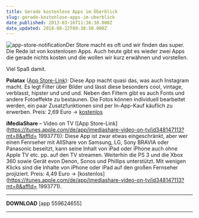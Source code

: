 ```yaml
---
title: Gerade kostenlose Apps im Überblick
slug: gerade-kostenlose-apps-im-uberblick
date_published: 2013-03-16T11:36:38.000Z
date_updated: 2018-08-22T09:38:50.000Z
---
```


![app-store-notification](//picdump.thafaker.de/2012/12/app-store-notification-100x100.jpg)Der Store macht es oft und wir finden das super. Die Rede ist von kostenlosen Apps. Auch heute gibt es wieder zwei Apps die gerade nichts kosten und die wollen wir kurz erwähnen und vorstellen. 

Viel Spaß damit.

**Polatax** ([App Store-Link](https://itunes.apple.com/de/app/polatax/id559624655?mt=8&affId=1993771)): Diese App macht quasi das, was auch Instagram macht. Es legt Filter über Bilder und lässt diese besonders cool, vintage, verblasst, hipster und und und. Neben den Filtern gibt es auch Fonts und andere Fotoeffekte zu bestaunen. Die Fotos können individuell bearbeitet werden, ein paar Zusatzfunktionen sind per In-App-Kauf käuflich zu erwerben. Preis: 2,69 Euro → [kostenlos](https://itunes.apple.com/de/app/polatax/id559624655?mt=8&affId=1993771)

**iMediaShare** – Video on TV ([App Store-Link](https://itunes.apple.com/de/app/imediashare-video-on-tv/id348147113?mt=8&affId= 1993771)): Diese App ist zwar etwas eingeschränkt, aber wer einen Fenrseher mit AllShare von Samsung,  LG, Sony BRAVIA oder Panasonic beseitzt, kann seine Inhalt von iPad oder iPhone auch ohne Apple TV etc. pp. auf den TV streamen. Weiterhin die PS 3 und die Xbox 360 sowie Gerät evon Denon, Sonos und Phillips unterstützt. Mit wenigen Klicks sind die Inhalte von iPhone oder iPad auf den großen Fernseher projiziert. Preis: 4,49 Euro → [kostenlos](https://itunes.apple.com/de/app/imediashare-video-on-tv/id348147113?mt=8&affId= 1993771).

---
**DOWNLOAD**
[app 559624655]

---
